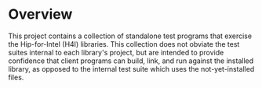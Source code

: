 <!---
Copyright 2021-2023 UT-Battelle
See LICENSE.txt in the root of the source distribution for license info.
-->
# Overview

This project contains a collection of standalone test programs
that exercise the Hip-for-Intel (H4I) libraries.  This collection
does not obviate the test suites internal to each library's project,
but are intended to provide confidence that client programs can
build, link, and run against the installed library, as opposed
to the internal test suite which uses the not-yet-installed files.
